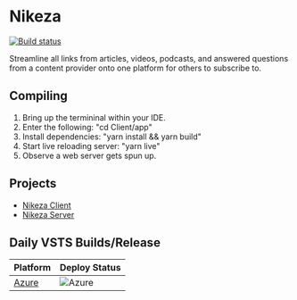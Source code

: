 # Nikeza
[![Build status](https://ci.appveyor.com/api/projects/status/4witmwxn9j8hxv3h?svg=true)](https://ci.appveyor.com/project/odytrice/nikeza)

Streamline all links from articles, videos, podcasts, and answered questions from a content provider onto one platform for others to subscribe to.

## Compiling
1. Bring up the termininal within your IDE.
2. Enter the following: "cd Client/app"
3. Install dependencies: "yarn install && yarn build"
3. Start live reloading server: "yarn live"
4. Observe a web server gets spun up.

## Projects
-  [Nikeza Client](https://github.com/Lambda-Cartel/Nikeza/tree/master/Client)
- [Nikeza Server](https://github.com/Lambda-Cartel/Nikeza/tree/master/Server)



## Daily VSTS Builds/Release
|Platform| Deploy Status |
|------- | -----         |
|[Azure](https://nikeza.azurewebsites.net)   | ![Azure](https://lambdacartel.visualstudio.com/_apis/public/build/definitions/b1ffd400-fa75-4529-a3a9-dadf020b2150/3/badge)
